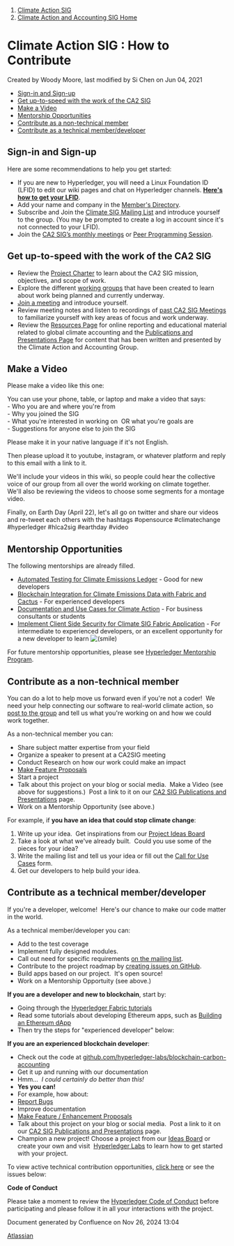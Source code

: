 1. [Climate Action SIG](index.html)
2. [Climate Action and Accounting SIG Home](Climate-Action-and-Accounting-SIG-Home_19005445.html)

# Climate Action SIG : How to Contribute

Created by Woody Moore, last modified by Si Chen on Jun 04, 2021

- [Sign-in and Sign-up](#HowtoContribute-Sign-inandSign-up)
- [Get up-to-speed with the work of the CA2 SIG](#HowtoContribute-Getup-to-speedwiththeworkoftheCA2SIG)
- [Make a Video](#HowtoContribute-MakeaVideo)
- [Mentorship Opportunities](#HowtoContribute-MentorshipOpportunities)
- [Contribute as a non-technical member](#HowtoContribute-Contributeasanon-technicalmember)
- [Contribute as a technical member/developer](#HowtoContribute-Contributeasatechnicalmember/developer)

## **Sign-in and Sign-up**

Here are some recommendations to help you get started:

- If you are new to Hyperledger, you will need a Linux Foundation ID (LFID) to edit our wiki pages and chat on Hyperledger channels. [**Here's how to get your LFID**](https://www.youtube.com/watch?v=EEc4JRyaAoA).
- Add your name and company in the [Member's Directory](https://lf-hyperledger.atlassian.net/wiki/display/CASIG/Member+Directory).
- Subscribe and Join the [Climate SIG Mailing List](https://lists.hyperledger.org/g/climate-sig) and introduce yourself to the group. (You may be prompted to create a log in account since it's not connected to your LFID).
- Join the [CA2 SIG’s monthly meetings](https://lf-hyperledger.atlassian.net/wiki/display/CASIG/Meetings) or [Peer Programming Session](https://lf-hyperledger.atlassian.net/wiki/display/CASIG/Peer+Programming+Calls).

## **Get up-to-speed with the work of the CA2 SIG**

- Review the [Project Charter](https://lf-hyperledger.atlassian.net/wiki/display/CASIG/Charter) to learn about the CA2 SIG mission, objectives, and scope of work.
- Explore the different [working groups](https://lf-hyperledger.atlassian.net/wiki/display/CASIG/Working+Groups) that have been created to learn about work being planned and currently underway.
- [Join a meeting](https://lists.hyperledger.org/g/climate-sig/calendar) and introduce yourself.
- Review meeting notes and listen to recordings of [past CA2 SIG Meetings](https://lf-hyperledger.atlassian.net/wiki/display/CASIG/2020+Meeting+Notes) to familiarize yourself with key areas of focus and work underway.
- Review the [Resources Page](https://lf-hyperledger.atlassian.net/wiki/display/CASIG/Resources) for online reporting and educational material related to global climate accounting and the [Publications and Presentations Page](https://lf-hyperledger.atlassian.net/wiki/display/CASIG/Publications+and+Presentations) for content that has been written and presented by the Climate Action and Accounting Group.

## **Make a Video**

Please make a video like this one:

You can use your phone, table, or laptop and make a video that says:  
\- Who you are and where you're from  
\- Why you joined the SIG  
\- What you're interested in working on  OR what you're goals are  
\- Suggestions for anyone else to join the SIG

Please make it in your native language if it's not English.

Then please upload it to youtube, instagram, or whatever platform and reply to this email with a link to it.  

We'll include your videos in this wiki, so people could hear the collective voice of our group from all over the world working on climate together.  We'll also be reviewing the videos to choose some segments for a montage video.

Finally, on Earth Day (April 22), let's all go on twitter and share our videos and re-tweet each others with the hashtags #opensource #climatechange #hyperledger #hlca2sig #earthday #video

## **Mentorship Opportunities**

The following mentorships are already filled.  

- [Automated Testing for Climate Emissions Ledger](https://lf-hyperledger.atlassian.net/wiki/spaces/INTERN/pages/21954732/Automated+Testing+for+Climate+Emissions+Ledger) - Good for new developers
- [Blockchain Integration for Climate Emissions Data with Fabric and Cactus](https://lf-hyperledger.atlassian.net/wiki/spaces/INTERN/pages/21954730/Blockchain+Integration+for+Climate+Emissions+Data+with+Fabric+and+Cactus) - For experienced developers
- [Documentation and Use Cases for Climate Action](https://lf-hyperledger.atlassian.net/wiki/spaces/INTERN/pages/21956582/Documentation+and+Use+Cases+for+Climate+Action) - For business consultants or students
- [Implement Client Side Security for Climate SIG Fabric Application](https://lf-hyperledger.atlassian.net/wiki/spaces/INTERN/pages/21954717/Implement+Client+Side+Security+for+Climate+SIG+Fabric+Application) - For intermediate to experienced developers, or an excellent opportunity for a new developer to learn ![(smile)](images/icons/emoticons/smile.png)

For future mentorship opportunities, please see [Hyperledger Mentorship Program](https://lf-hyperledger.atlassian.net/wiki/spaces/INTERN/overview).  

## **Contribute as a non-technical member**

You can do a lot to help move us forward even if you're not a coder!  We need your help connecting our software to real-world climate action, so [post to the group](https://lists.hyperledger.org/g/climate-sig) and tell us what you're working on and how we could work together.

As a non-technical member you can:

- Share subject matter expertise from your field
- Organize a speaker to present at a CA2SIG meeting
- Conduct Research on how our work could make an impact
- [Make Feature Proposals](https://github.com/hyperledger-labs/blockchain-carbon-accounting/issues/new?assignees=&labels=enhancement&template=feature_request.md&title=)
- Start a project
- Talk about this project on your blog or social media.  Make a Video (see above for suggestions.)  Post a link to it on our [CA2 SIG Publications and Presentations](CA2-SIG-Publications-and-Presentations_19006797.html) page.
- Work on a Mentorship Opportunity (see above.)

For example, if **you have an idea that could stop climate change**:

1. Write up your idea.  Get inspirations from our [Project Ideas Board](Project-Ideas-Board_19005952.html)
2. Take a look at what we've already built.  Could you use some of the pieces for your idea?
3. Write the mailing list and tell us your idea or fill out the [Call for Use Cases](Call-for-Use-Cases_19007292.html) form.
4. Get our developers to help build your idea.

## **Contribute as a technical member/developer**

If you're a developer, welcome!  Here's our chance to make our code matter in the world.

As a technical member/developer you can: 

- Add to the test coverage
- Implement fully designed modules.
- Call out need for specific requirements [on the mailing list](https://lists.hyperledger.org/g/climate-sig).
- Contribute to the project roadmap by [creating issues on GitHub](https://github.com/hyperledger-labs/blockchain-carbon-accounting/issues).
- Build apps based on our project.  It's open source!
- Work on a Mentorship Opportuity (see above.)

**If you are a developer and new to blockchain**, start by:

- Going through the [Hyperledger Fabric tutorials](https://hyperledger-fabric.readthedocs.io/en/release-2.2/whatis.html)
- Read some tutorials about developing Ethereum apps, such as [Building an Ethereum dApp](https://opentaps.org/2021/02/22/tutorial-building-an-ethereum-dapp-using-react-js-web3modal-ethers-hardhat/)
- Then try the steps for "experienced developer" below:

**If you are an experienced blockchain developer**:

- Check out the code at [github.com/hyperledger-labs/blockchain-carbon-accounting](https://github.com/hyperledger-labs/blockchain-carbon-accounting/blob/main/net-emissions-token-network/README.md)
- Get it up and running with our documentation
- Hmm...  *I could certainly do better than this!*
- **Yes you can!**
- For example, how about:
- [Report Bugs](https://github.com/hyperledger-labs/blockchain-carbon-accounting/issues/new?assignees=&labels=bug&template=bug_report.md&title=)
- Improve documentation
- [Make Feature / Enhancement Proposals](https://github.com/hyperledger-labs/blockchain-carbon-accounting/issues/new?assignees=&labels=enhancement&template=feature_request.md&title=)
- Talk about this project on your blog or social media.  Post a link to it on our [CA2 SIG Publications and Presentations](CA2-SIG-Publications-and-Presentations_19006797.html) page.
- Champion a new project! Choose a project from our [Ideas Board](https://lf-hyperledger.atlassian.net/wiki/display/CASIG/Ideas+Board) or create your own and visit  [Hyperledger Labs](https://labs.hyperledger.org/) to learn how to get started with your project.

To view active technical contribution opportunities, [click here](https://github.com/hyperledger-labs/blockchain-carbon-accounting/issues) or see the issues below:

**Code of Conduct**

Please take a moment to review the [Hyperledger Code of Conduct](https://lf-hyperledger.atlassian.net/wiki/display/HYP/Hyperledger+Code+of+Conduct) before participating and please follow it in all your interactions with the project.

Document generated by Confluence on Nov 26, 2024 13:04

[Atlassian](http://www.atlassian.com/)

